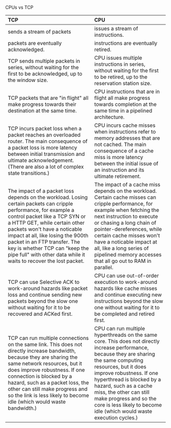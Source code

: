CPUs vs TCP



| TCP               | CPU            | 
| :-----------------|:-------------| 
| sends a stream of packets|issues a stream of instructions.| 
| packets are eventually acknowledged.|instructions are eventually retired.|
| TCP sends multiple packets in series, without waiting for the first to be acknowledged, up to the window size.	| CPU issues multiple instructions in series, without waiting for the first to be retired, up to the reservation station size.|
| TCP packets that are "in flight" all make progress towards their destination at the same time.	| CPU instructions that are in flight all make progress towards completion at the same time in a pipelined architecture.|
| TCP incurs packet loss when a packet reaches an overloaded router. The main consequence of a packet loss is more latency between initial transmission and ultimate acknowledgement. (There are also a lot of complex state transitions.)	| CPU incurs cache misses when instructions refer to memory addresses that are not cached. The main consequence of a cache miss is more latency between the initial issue of an instruction and its ultimate retirement.|
| The impact of a packet loss depends on the workload. Losing certain packets can cripple performance, for example a control packet like a TCP SYN or a HTTP GET, while certain other packets won't have a noticable impact at all, like losing the 900th packet in an FTP transfer. The key is whether TCP can "keep the pipe full" with other data while it waits to recover the lost packet.	|The impact of a cache miss depends on the workload. Certain cache misses can cripple performance, for example when fetching the next instruction to execute or chasing a long chain of pointer-dereferences, while certain cache misses won't have a noticable impact at all, like a long series of pipelined memory accesses that all go out to RAM in parallel.|
| TCP can use Selective ACK to work-around hazards like packet loss and continue sending new packets beyond the slow one without waiting for it to be recovered and ACKed first.	|CPU can use out-of-order execution to work-around hazards like cache misses and continue executing new instructions beyond the slow one without waiting for it to be completed and retired first.|
| TCP can run multiple connections on the same link. This does not directly increase bandwidth, because they are sharing the same network resources, but it does improve robustness. If one connection is blocked by a hazard, such as a packet loss, the other can still make progress and so the link is less likely to become idle (which would waste bandwidth.)	|CPU can run multiple hyperthreads on the same core. This does not directly increase performance, because they are sharing the same computing resources, but it does improve robustness. If one hyperthread is blocked by a hazard, such as a cache miss, the other can still make progress and so the core is less likely to become idle (which would waste execution cycles.)|
